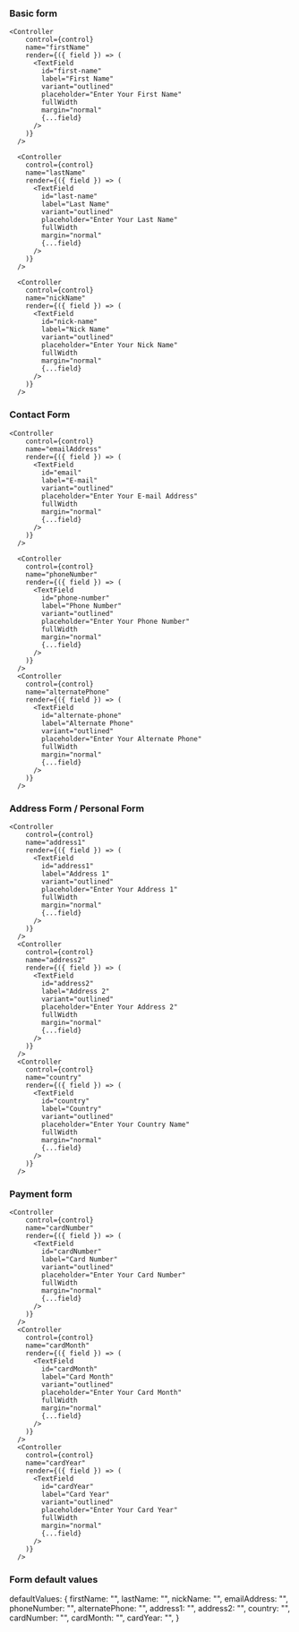 ### Basic form

    <Controller
        control={control}
        name="firstName"
        render={({ field }) => (
          <TextField
            id="first-name"
            label="First Name"
            variant="outlined"
            placeholder="Enter Your First Name"
            fullWidth
            margin="normal"
            {...field}
          />
        )}
      />

      <Controller
        control={control}
        name="lastName"
        render={({ field }) => (
          <TextField
            id="last-name"
            label="Last Name"
            variant="outlined"
            placeholder="Enter Your Last Name"
            fullWidth
            margin="normal"
            {...field}
          />
        )}
      />

      <Controller
        control={control}
        name="nickName"
        render={({ field }) => (
          <TextField
            id="nick-name"
            label="Nick Name"
            variant="outlined"
            placeholder="Enter Your Nick Name"
            fullWidth
            margin="normal"
            {...field}
          />
        )}
      />





### Contact Form


    <Controller
        control={control}
        name="emailAddress"
        render={({ field }) => (
          <TextField
            id="email"
            label="E-mail"
            variant="outlined"
            placeholder="Enter Your E-mail Address"
            fullWidth
            margin="normal"
            {...field}
          />
        )}
      />

      <Controller
        control={control}
        name="phoneNumber"
        render={({ field }) => (
          <TextField
            id="phone-number"
            label="Phone Number"
            variant="outlined"
            placeholder="Enter Your Phone Number"
            fullWidth
            margin="normal"
            {...field}
          />
        )}
      />
      <Controller
        control={control}
        name="alternatePhone"
        render={({ field }) => (
          <TextField
            id="alternate-phone"
            label="Alternate Phone"
            variant="outlined"
            placeholder="Enter Your Alternate Phone"
            fullWidth
            margin="normal"
            {...field}
          />
        )}
      />


### Address Form / Personal Form


    <Controller
        control={control}
        name="address1"
        render={({ field }) => (
          <TextField
            id="address1"
            label="Address 1"
            variant="outlined"
            placeholder="Enter Your Address 1"
            fullWidth
            margin="normal"
            {...field}
          />
        )}
      />
      <Controller
        control={control}
        name="address2"
        render={({ field }) => (
          <TextField
            id="address2"
            label="Address 2"
            variant="outlined"
            placeholder="Enter Your Address 2"
            fullWidth
            margin="normal"
            {...field}
          />
        )}
      />
      <Controller
        control={control}
        name="country"
        render={({ field }) => (
          <TextField
            id="country"
            label="Country"
            variant="outlined"
            placeholder="Enter Your Country Name"
            fullWidth
            margin="normal"
            {...field}
          />
        )}
      />


### Payment form


    <Controller
        control={control}
        name="cardNumber"
        render={({ field }) => (
          <TextField
            id="cardNumber"
            label="Card Number"
            variant="outlined"
            placeholder="Enter Your Card Number"
            fullWidth
            margin="normal"
            {...field}
          />
        )}
      />
      <Controller
        control={control}
        name="cardMonth"
        render={({ field }) => (
          <TextField
            id="cardMonth"
            label="Card Month"
            variant="outlined"
            placeholder="Enter Your Card Month"
            fullWidth
            margin="normal"
            {...field}
          />
        )}
      />
      <Controller
        control={control}
        name="cardYear"
        render={({ field }) => (
          <TextField
            id="cardYear"
            label="Card Year"
            variant="outlined"
            placeholder="Enter Your Card Year"
            fullWidth
            margin="normal"
            {...field}
          />
        )}
      />


### Form default values


 defaultValues: {
      firstName: "",
      lastName: "",
      nickName: "",
      emailAddress: "",
      phoneNumber: "",
      alternatePhone: "",
      address1: "",
      address2: "",
      country: "",
      cardNumber: "",
      cardMonth: "",
      cardYear: "",
    }


